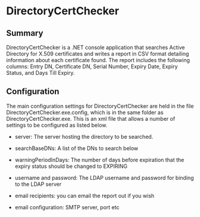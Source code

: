 # DirectoryCertChecker

## Summary
DirectoryCertChecker is a .NET console application that searches Active Directory for X.509 certificates and writes a report in CSV format detailing information about each certificate found. The report includes the following columns: Entry DN, Certificate DN, Serial Number, Expiry Date, Expiry Status, and Days Till Expiry. 

## Configuration
The main configuration settings for DirectoryCertChecker are held in the file DirectoryCertChecker.exe.config, which is in the same folder as DirectoryCertChecker.exe. This is an xml file that allows a number of settings to be configured as listed below. 

* server: The server hosting the directory to be searched.

* searchBaseDNs: A list of the DNs to search below

* warningPeriodInDays: The number of days before expiration that the expiry status should be changed to EXPIRING

* username and password: The LDAP username and password for binding to the LDAP server

* email recipients: you can email the report out if you wish

* email configuration: SMTP server, port etc






